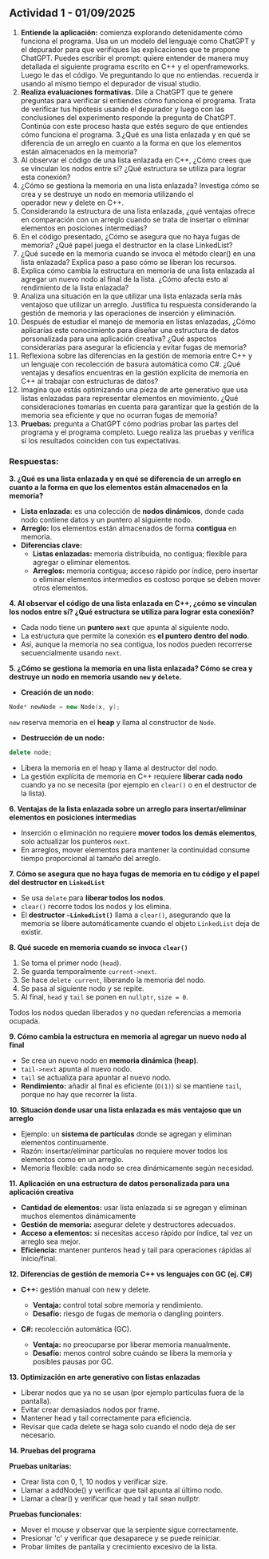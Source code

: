 ## Actividad 1 - 01/09/2025

1. **Entiende la aplicación:** comienza explorando detenidamente cómo funciona el programa. Usa un un modelo del lenguaje como ChatGPT y el depurador para que verifiques las explicaciones que te propone ChatGPT. Puedes escribir el prompt: quiere entender de manera muy detallada el siguiente programa escrito en C++ y el openframeworks. Luego le das el código. Ve preguntando lo que no entiendas. recuerda ir usando al mismo tiempo el depurador de visual studio.
2. **Realiza evaluaciones formativas.** Dile a ChatGPT que te genere preguntas para verificar si entiendes cómo funciona el programa. Trata de verificar tus hipótesis usando el depurador y luego con las conclusiones del experimento responde la pregunta de ChatGPT. Continúa con este proceso hasta que estés seguro de que entiendes cómo funciona el programa.
3.¿Qué es una lista enlazada y en qué se diferencia de un arreglo en cuanto a la forma en que los elementos están almacenados en la memoria?
4. Al observar el código de una lista enlazada en C++, ¿Cómo crees que se vinculan los nodos entre sí? ¿Qué estructura se utiliza para lograr esta conexión?
5. ¿Cómo se gestiona la memoria en una lista enlazada? Investiga cómo se crea y se destruye un nodo en memoria utilizando el operador new y delete en C++.
6. Considerando la estructura de una lista enlazada, ¿qué ventajas ofrece en comparación con un arreglo cuando se trata de insertar o eliminar elementos en posiciones intermedias?
7. En el código presentado, ¿Cómo se asegura que no haya fugas de memoria? ¿Qué papel juega el destructor en la clase LinkedList?
8. ¿Qué sucede en la memoria cuando se invoca el método clear() en una lista enlazada? Explica paso a paso cómo se liberan los recursos.
9. Explica cómo cambia la estructura en memoria de una lista enlazada al agregar un nuevo nodo al final de la lista. ¿Cómo afecta esto al rendimiento de la lista enlazada?
10. Analiza una situación en la que utilizar una lista enlazada sería más ventajoso que utilizar un arreglo. Justifica tu respuesta considerando la gestión de memoria y las operaciones de inserción y eliminación.
11. Después de estudiar el manejo de memoria en listas enlazadas, ¿Cómo aplicarías este conocimiento para diseñar una estructura de datos personalizada para una aplicación creativa? ¿Qué aspectos considerarías para asegurar la eficiencia y evitar fugas de memoria?
12. Reflexiona sobre las diferencias en la gestión de memoria entre C++ y un lenguaje con recolección de basura automática como C#. ¿Qué ventajas y desafíos encuentras en la gestión explícita de memoria en C++ al trabajar con estructuras de datos?
13. Imagina que estás optimizando una pieza de arte generativo que usa listas enlazadas para representar elementos en movimiento. ¿Qué consideraciones tomarías en cuenta para garantizar que la gestión de la memoria sea eficiente y que no ocurran fugas de memoria?
14. **Pruebas:** pregunta a ChatGPT cómo podrías probar las partes del programa y el programa completo. Luego realiza las pruebas y verifica si los resultados coinciden con tus expectativas.

### Respuestas:

**3. ¿Qué es una lista enlazada y en qué se diferencia de un arreglo en cuanto a la forma en que los elementos están almacenados en la memoria?**

- **Lista enlazada:** es una colección de **nodos dinámicos**, donde cada nodo contiene datos y un puntero al siguiente nodo.
- **Arreglo:** los elementos están almacenados de forma **contigua** en memoria.
- **Diferencias clave:**
  - **Listas enlazadas:** memoria distribuida, no contigua; flexible para agregar o eliminar elementos.
  - **Arreglos:** memoria contigua; acceso rápido por índice, pero insertar o eliminar elementos intermedios es costoso porque se deben mover otros elementos.

**4. Al observar el código de una lista enlazada en C++, ¿cómo se vinculan los nodos entre sí? ¿Qué estructura se utiliza para lograr esta conexión?**

- Cada nodo tiene un **puntero `next`** que apunta al siguiente nodo.
- La estructura que permite la conexión es **el puntero dentro del nodo**.
- Así, aunque la memoria no sea contigua, los nodos pueden recorrerse secuencialmente usando `next`.

**5. ¿Cómo se gestiona la memoria en una lista enlazada? Cómo se crea y destruye un nodo en memoria usando `new` y `delete`.**

- **Creación de un nodo:**

```cpp
Node* newNode = new Node(x, y);
```
`new` reserva memoria en el **heap** y llama al constructor de `Node`.

- **Destrucción de un nodo:**

```cpp
delete node;
```
- Libera la memoria en el heap y llama al destructor del nodo.
- La gestión explícita de memoria en C++ requiere **liberar cada nodo** cuando ya no se necesita (por ejemplo en `clear()` o en el destructor de la lista).

**6. Ventajas de la lista enlazada sobre un arreglo para insertar/eliminar elementos en posiciones intermedias**

- Inserción o eliminación no requiere **mover todos los demás elementos**, solo actualizar los punteros `next`.
- En arreglos, mover elementos para mantener la continuidad consume tiempo proporcional al tamaño del arreglo.

**7. Cómo se asegura que no haya fugas de memoria en tu código y el papel del destructor en `LinkedList`**

- Se usa `delete` para **liberar todos los nodos**.
-  `clear()` recorre todos los nodos y los elimina.
-   El **destructor `~LinkedList()`** llama a `clear()`, asegurando que la memoria se libere automáticamente cuando el objeto `LinkedList` deja de existir.

**8. Qué sucede en memoria cuando se invoca `clear()`**

1. Se toma el primer nodo (`head`).
2. Se guarda temporalmente `current->next`.
3. Se hace `delete current`, liberando la memoria del nodo.
4. Se pasa al siguiente nodo y se repite.
5. Al final, `head` y `tail` se ponen en `nullptr`, `size = 0`.

Todos los nodos quedan liberados y no quedan referencias a memoria ocupada.

**9. Cómo cambia la estructura en memoria al agregar un nuevo nodo al final**

- Se crea un nuevo nodo en **memoria dinámica (heap)**.
-  `tail->next` apunta al nuevo nodo.
-   `tail` se actualiza para apuntar al nuevo nodo.
-    **Rendimiento:** añadir al final es eficiente (`O(1)`) si se mantiene `tail`, porque no hay que recorrer la lista.

**10. Situación donde usar una lista enlazada es más ventajoso que un arreglo**

- Ejemplo: un **sistema de partículas** donde se agregan y eliminan elementos continuamente.
- Razón: insertar/eliminar partículas no requiere mover todos los elementos como en un arreglo.
- Memoria flexible: cada nodo se crea dinámicamente según necesidad.

**11. Aplicación en una estructura de datos personalizada para una aplicación creativa**

- **Cantidad de elementos:** usar lista enlazada si se agregan y eliminan muchos elementos dinámicamente
- **Gestión de memoria:** asegurar delete y destructores adecuados.
- **Acceso a elementos:** si necesitas acceso rápido por índice, tal vez un arreglo sea mejor.
- **Eficiencia:** mantener punteros head y tail para operaciones rápidas al inicio/final.

**12. Diferencias de gestión de memoria C++ vs lenguajes con GC (ej. C#)**

- **C++:** gestión manual con new y delete.
	- **Ventaja:** control total sobre memoria y rendimiento.
	- **Desafío:** riesgo de fugas de memoria o dangling pointers.

- **C#:** recolección automática (GC).
	- **Ventaja:** no preocuparse por liberar memoria manualmente.
	- **Desafío:** menos control sobre cuándo se libera la memoria y posibles pausas por GC.

**13. Optimización en arte generativo con listas enlazadas**

-	Liberar nodos que ya no se usan (por ejemplo partículas fuera de la pantalla).
-	Evitar crear demasiados nodos por frame.
-	Mantener head y tail correctamente para eficiencia.
-	Revisar que cada delete se haga solo cuando el nodo deja de ser necesario.

**14. Pruebas del programa**

**Pruebas unitarias:**

- Crear lista con 0, 1, 10 nodos y verificar size.
- Llamar a addNode() y verificar que tail apunta al último nodo.
- Llamar a clear() y verificar que head y tail sean nullptr.

**Pruebas funcionales:**

- Mover el mouse y observar que la serpiente sigue correctamente.
- Presionar 'c' y verificar que desaparece y se puede reiniciar.
- Probar límites de pantalla y crecimiento excesivo de la lista.
